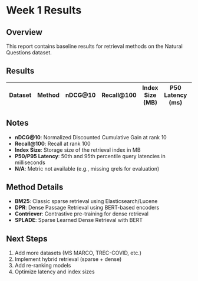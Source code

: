# Week 1 Results

## Overview

This report contains baseline results for retrieval methods on the Natural Questions dataset.

## Results


| Dataset  | Method       | nDCG@10 | Recall@100 | Index Size (MB) | P50 Latency (ms) | P95 Latency (ms) |
|----------|-------------|---------|-------------|-----------------|------------------|------------------|


## Notes

- **nDCG@10**: Normalized Discounted Cumulative Gain at rank 10
- **Recall@100**: Recall at rank 100  
- **Index Size**: Storage size of the retrieval index in MB
- **P50/P95 Latency**: 50th and 95th percentile query latencies in milliseconds
- **N/A**: Metric not available (e.g., missing qrels for evaluation)

## Method Details

- **BM25**: Classic sparse retrieval using Elasticsearch/Lucene
- **DPR**: Dense Passage Retrieval using BERT-based encoders
- **Contriever**: Contrastive pre-training for dense retrieval  
- **SPLADE**: Sparse Learned Dense Retrieval with BERT

## Next Steps

1. Add more datasets (MS MARCO, TREC-COVID, etc.)
2. Implement hybrid retrieval (sparse + dense)
3. Add re-ranking models
4. Optimize latency and index sizes
